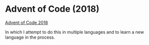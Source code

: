# Advent of Code (2018)

[Advent of Code 2018](https://adventofcode.com/)

In which I attempt to do this in multiple languages and to learn a new language
in the process.
